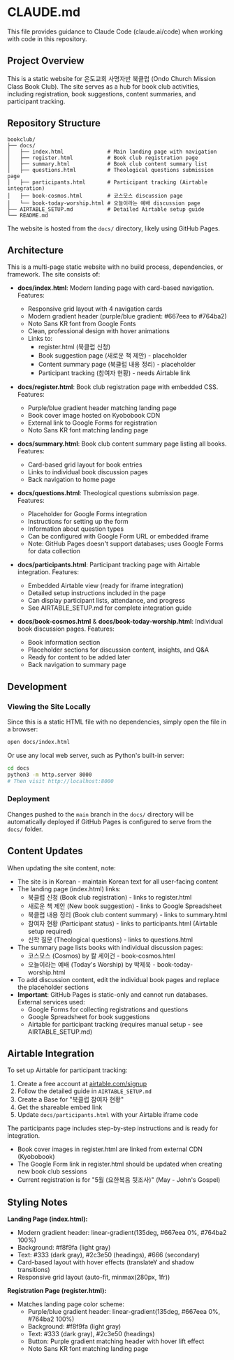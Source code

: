 # CLAUDE.md

This file provides guidance to Claude Code (claude.ai/code) when working with code in this repository.

## Project Overview

This is a static website for 온도교회 사명자반 북클럽 (Ondo Church Mission Class Book Club). The site serves as a hub for book club activities, including registration, book suggestions, content summaries, and participant tracking.

## Repository Structure

```
bookclub/
├── docs/
│   ├── index.html              # Main landing page with navigation
│   ├── register.html           # Book club registration page
│   ├── summary.html            # Book club content summary list
│   ├── questions.html          # Theological questions submission page
│   ├── participants.html       # Participant tracking (Airtable integration)
│   ├── book-cosmos.html        # 코스모스 discussion page
│   └── book-today-worship.html # 오늘이라는 예배 discussion page
├── AIRTABLE_SETUP.md           # Detailed Airtable setup guide
└── README.md
```

The website is hosted from the `docs/` directory, likely using GitHub Pages.

## Architecture

This is a multi-page static website with no build process, dependencies, or framework. The site consists of:

- **docs/index.html**: Modern landing page with card-based navigation. Features:
  - Responsive grid layout with 4 navigation cards
  - Modern gradient header (purple/blue gradient: #667eea to #764ba2)
  - Noto Sans KR font from Google Fonts
  - Clean, professional design with hover animations
  - Links to:
    - register.html (북클럽 신청)
    - Book suggestion page (새로운 책 제안) - placeholder
    - Content summary page (북클럽 내용 정리) - placeholder
    - Participant tracking (참여자 현황) - needs Airtable link

- **docs/register.html**: Book club registration page with embedded CSS. Features:
  - Purple/blue gradient header matching landing page
  - Book cover image hosted on Kyobobook CDN
  - External link to Google Forms for registration
  - Noto Sans KR font matching landing page

- **docs/summary.html**: Book club content summary page listing all books. Features:
  - Card-based grid layout for book entries
  - Links to individual book discussion pages
  - Back navigation to home page

- **docs/questions.html**: Theological questions submission page. Features:
  - Placeholder for Google Forms integration
  - Instructions for setting up the form
  - Information about question types
  - Can be configured with Google Form URL or embedded iframe
  - Note: GitHub Pages doesn't support databases; uses Google Forms for data collection

- **docs/participants.html**: Participant tracking page with Airtable integration. Features:
  - Embedded Airtable view (ready for iframe integration)
  - Detailed setup instructions included in the page
  - Can display participant lists, attendance, and progress
  - See AIRTABLE_SETUP.md for complete integration guide

- **docs/book-cosmos.html** & **docs/book-today-worship.html**: Individual book discussion pages. Features:
  - Book information section
  - Placeholder sections for discussion content, insights, and Q&A
  - Ready for content to be added later
  - Back navigation to summary page

## Development

### Viewing the Site Locally

Since this is a static HTML file with no dependencies, simply open the file in a browser:

```bash
open docs/index.html
```

Or use any local web server, such as Python's built-in server:

```bash
cd docs
python3 -m http.server 8000
# Then visit http://localhost:8000
```

### Deployment

Changes pushed to the `main` branch in the `docs/` directory will be automatically deployed if GitHub Pages is configured to serve from the `docs/` folder.

## Content Updates

When updating the site content, note:

- The site is in Korean - maintain Korean text for all user-facing content
- The landing page (index.html) links:
  - 북클럽 신청 (Book club registration) - links to register.html
  - 새로운 책 제안 (New book suggestion) - links to Google Spreadsheet
  - 북클럽 내용 정리 (Book club content summary) - links to summary.html
  - 참여자 현황 (Participant status) - links to participants.html (Airtable setup required)
  - 신학 질문 (Theological questions) - links to questions.html
- The summary page lists books with individual discussion pages:
  - 코스모스 (Cosmos) by 칼 세이건 - book-cosmos.html
  - 오늘이라는 예배 (Today's Worship) by 박제욱 - book-today-worship.html
- To add discussion content, edit the individual book pages and replace the placeholder sections
- **Important**: GitHub Pages is static-only and cannot run databases. External services used:
  - Google Forms for collecting registrations and questions
  - Google Spreadsheet for book suggestions
  - Airtable for participant tracking (requires manual setup - see AIRTABLE_SETUP.md)

## Airtable Integration

To set up Airtable for participant tracking:
1. Create a free account at [airtable.com/signup](https://airtable.com/signup)
2. Follow the detailed guide in `AIRTABLE_SETUP.md`
3. Create a Base for "북클럽 참여자 현황"
4. Get the shareable embed link
5. Update `docs/participants.html` with your Airtable iframe code

The participants page includes step-by-step instructions and is ready for integration.
- Book cover images in register.html are linked from external CDN (Kyobobook)
- The Google Form link in register.html should be updated when creating new book club sessions
- Current registration is for "5월 (요한복음 뒷조사)" (May - John's Gospel)

## Styling Notes

**Landing Page (index.html):**
- Modern gradient header: linear-gradient(135deg, #667eea 0%, #764ba2 100%)
- Background: #f8f9fa (light gray)
- Text: #333 (dark gray), #2c3e50 (headings), #666 (secondary)
- Card-based layout with hover effects (translateY and shadow transitions)
- Responsive grid layout (auto-fit, minmax(280px, 1fr))

**Registration Page (register.html):**
- Matches landing page color scheme:
  - Purple/blue gradient header: linear-gradient(135deg, #667eea 0%, #764ba2 100%)
  - Background: #f8f9fa (light gray)
  - Text: #333 (dark gray), #2c3e50 (headings)
  - Button: Purple gradient matching header with hover lift effect
  - Noto Sans KR font matching landing page

